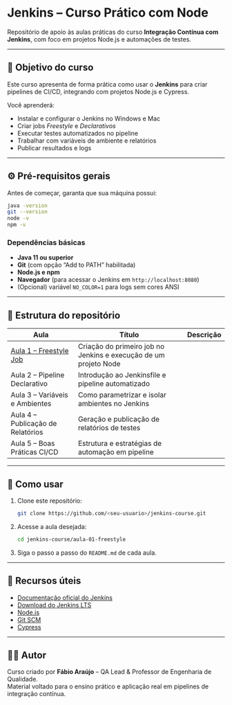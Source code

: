 # Jenkins – Curso Prático com Node

Repositório de apoio às aulas práticas do curso **Integração Contínua com Jenkins**, com foco em projetos Node.js e automações de testes.

---

## 🎯 Objetivo do curso

Este curso apresenta de forma prática como usar o **Jenkins** para criar pipelines de CI/CD, integrando com projetos Node.js e Cypress.

Você aprenderá:
- Instalar e configurar o Jenkins no Windows e Mac
- Criar jobs *Freestyle* e *Declarativos*
- Executar testes automatizados no pipeline
- Trabalhar com variáveis de ambiente e relatórios
- Publicar resultados e logs

---

## ⚙️ Pré-requisitos gerais

Antes de começar, garanta que sua máquina possui:

```bash
java -version
git --version
node -v
npm -v
```

### Dependências básicas
- **Java 11 ou superior**
- **Git** (com opção “Add to PATH” habilitada)
- **Node.js e npm**
- **Navegador** (para acessar o Jenkins em `http://localhost:8080`)
- (Opcional) variável `NO_COLOR=1` para logs sem cores ANSI

---

## 🧩 Estrutura do repositório

| Aula | Título | Descrição |
|------|---------|------------|
| [Aula 1 – Freestyle Job](./aula-01-freestyle/README.md) | Criação do primeiro job no Jenkins e execução de um projeto Node |
| Aula 2 – Pipeline Declarativo | Introdução ao Jenkinsfile e pipeline automatizado |
| Aula 3 – Variáveis e Ambientes | Como parametrizar e isolar ambientes no Jenkins |
| Aula 4 – Publicação de Relatórios | Geração e publicação de relatórios de testes |
| Aula 5 – Boas Práticas CI/CD | Estrutura e estratégias de automação em pipeline |

---

## 🚀 Como usar

1. Clone este repositório:
   ```bash
   git clone https://github.com/<seu-usuario>/jenkins-course.git
   ```

2. Acesse a aula desejada:
   ```bash
   cd jenkins-course/aula-01-freestyle
   ```

3. Siga o passo a passo do `README.md` de cada aula.

---

## 🔗 Recursos úteis

- [Documentação oficial do Jenkins](https://www.jenkins.io/doc/)
- [Download do Jenkins LTS](https://www.jenkins.io/download/)
- [Node.js](https://nodejs.org)
- [Git SCM](https://git-scm.com/downloads)
- [Cypress](https://www.cypress.io)

---

## 👨‍🏫 Autor

Curso criado por **Fábio Araújo** – QA Lead & Professor de Engenharia de Qualidade.  
Material voltado para o ensino prático e aplicação real em pipelines de integração contínua.
